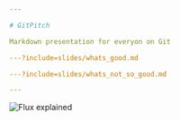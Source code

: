 ```yaml
---

# GitPitch

Markdown presentation for everyon on Git

---?include=slides/whats_good.md

---?include=slides/whats_not_so_good.md

---
```


![Flux explained](https://facebook.github.io/flux/img/flux-simple-f8-diagram-explained-1300w.png)
